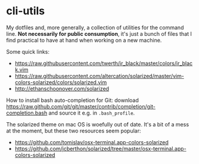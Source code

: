 # cli-utils

My dotfiles and, more generally, a collection of utilities for the command line.
**Not necessarily for public consumption**, it's just a bunch of files that I
find practical to have at hand when working on a new machine.

Some quick links:

- <https://raw.githubusercontent.com/twerth/ir_black/master/colors/ir_black.vim>
- <https://raw.githubusercontent.com/altercation/solarized/master/vim-colors-solarized/colors/solarized.vim>
- <http://ethanschoonover.com/solarized>

How to install bash auto-completion for Git: download
<https://raw.github.com/git/git/master/contrib/completion/git-completion.bash>
and source it e.g. in `.bash_profile`.

The solarized theme on mac OS is woefully out of date. It's a bit of a mess at
the moment, but these two resources seem popular:

- <https://github.com/tomislav/osx-terminal.app-colors-solarized>
- <https://github.com/jcberthon/solarized/tree/master/osx-terminal.app-colors-solarized>
